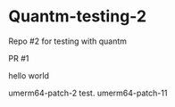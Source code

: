 # Quantm-testing-2
Repo #2 for testing with quantm

PR #1

hello
world

umerm64-patch-2
test.
umerm64-patch-11
